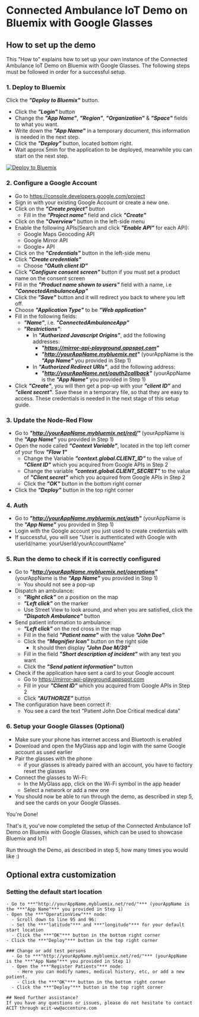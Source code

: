 # Connected Ambulance IoT Demo on Bluemix with Google Glasses

## How to set up the demo
This "How to" explains how to set up your own instance of the Connected Ambulance IoT Demo on Bluemix with Google Glasses.
The following steps must be followed in order for a successful setup.

### 1. Deploy to Bluemix
Click the ***"Deploy to Bluemix"*** button.
  - Click the ***"Login"*** button
  - Change the ***"App Name"***, ***"Region"***, ***"Organization"*** & ***"Space"*** fields to what you want.
  - Write down the ***"App Name"*** in a temporary document, this information is needed in the next step.
  - Click the ***"Deploy"*** button, located bottom right.
  - Wait approx 5min for the application to be deployed, meanwhile you can start on the next step.

[![Deploy to Bluemix](https://bluemix.net/deploy/button.png)](https://bluemix.net/deploy?repository=https://github.com/langz/connectedambulance.git)

### 2. Configure a Google Account
  - Go to https://console.developers.google.com/project
  - Sign in with your existing Google Account or create a new one.
  - Click on the ***"Create project"*** button
    - Fill in the ***"Project name"*** field and click ***"Create"***
  - Click on the ***"Overview"*** button in the left-side menu
  - Enable the following APIs(Search and click ***"Enable API"*** for each API):
    - Google Maps Geocoding API
    - Google Mirror API
    - Google+ API
  - Click on the ***"Credentials"*** button in the left-side menu
  - Click ***"Create credentials"***
    - Choose ***"OAuth client ID"***
  - Click ***"Configure consent screen"*** button if you must set a product name on the consent screen
  - Fill in the ***"Product name shown to users"*** field with a name, i.e ***"ConnectedAmbulanceApp"***
  - Click the ***"Save"*** button and it will redirect you back to where you left off.
  - Choose ***"Application Type"*** to be ***"Web application"***
  - Fill in the following fields:
    - ***"Name"***, i.e. ***"ConnectedAmbulanceApp"***
    - ***"Restrictions"***:
      - In ***"Authorized Javascript Origins"***, add the following addresses:
        - ***"https://mirror-api-playground.appspot.com"***
        - ***"http://yourAppName.mybluemix.net"*** (yourAppName is the ***"App Name"*** you provided in Step 1)
      - In ***"Authorized Redirect URIs"***, add the following address:
        - ***"http://yourAppName.net/oauth2callback"*** (yourAppName is the ***"App Name"*** you provided in Step 1)
  - Click ***"Create"***, you will then get a pop-up with your ***"client ID"*** and ***"client secret"***. Save these in a temporary file, so that they are easy to access. These credentials is needed in the next stage of this setup guide.

### 3. Update the Node-Red Flow
  - Go to ***"http://yourAppName.mybluemix.net/red/"*** (yourAppName is the ***"App Name"*** you provided in Step 1)
  - Open the node called ***"Context Variable"***, located in the top left corner of your flow ***"Flow 1"***
    - Change the Variable ***"context.global.CLIENT_ID"*** to the value of ***"Client ID"*** which you acquired from Google APIs in Step 2
    - Change the variable ***"context.global.CLIENT_SECRET"*** to the value of ***"Client secret"*** which you acquired from Google APIs in Step 2
    - Click the ***"OK"*** button in the bottom right corner
  - Click the ***"Deploy"*** button in the top right corner

### 4. Auth
  - Go to ***"http://yourAppName.mybluemix.net/auth"*** (yourAppName is the ***"App Name"*** you provided in Step 1)
  - Login with the Google account you just used to create credentials with
  - If successful, you will see "User is authenticated with Google with userId/name: yourUserId/yourAccountName"

### 5. Run the demo to check if it is correctly configured
  - Go to ***"http://yourAppName.mybluemix.net/operations"*** (yourAppName is the ***"App Name"*** you provided in Step 1)
    - You should not see a pop-up
  - Dispatch an ambulance:
    - ***"Right click"*** on a position on the map
    - ***"Left click"*** on the marker
    - Use Street View to look around, and when you are satisfied, click the ***"Dispatch Ambulance"*** button
  - Send patient information to ambulance:
    - ***"Left click"*** on the red cross in the map
    - Fill in the field ***"Patient name"*** with the value ***"John Doe"***
    - Click the ***"Magnifier Icon"*** button on the right side
      - It should then display ***"John Doe M/39"***
    - Fill in the field ***"Short description of incident"*** with any text you want
    - Click the ***"Send patient information"*** button
  - Check if the application have sent a card to your Google account
    - Go to https://mirror-api-playground.appspot.com
    - Fill in your ***"Client ID"*** which you acquired from Google APIs in Step 2
    - Click ***"AUTHORIZE"*** button
  - The configuration have been correct if:
    - You see a card the text "Patient John Doe Critical medical data"

  ### 6. Setup your Google Glasses (Optional)
  - Make sure your phone has internet access and Bluetooth is enabled
  - Download and open the MyGlass app and login with the same Google account as used earlier
  - Pair the glasses with the phone
    - if your glasses is already paired with an account, you have to factory reset the glasses
  - Connect the glasses to Wi-Fi:
    - In the MyGlass app, click on the Wi-Fi symbol in the app header
    - Select a network or add a new one
  -   You should now be able to run through the demo, as described in step 5, and see the cards on your Google Glasses.

  You're Done!

  That's it, you've now completed the setup of the Connected Ambulance IoT Demo on Bluemix with Google Glasses, which can be used to showcase Bluemix and IoT!

  Run through the Demo, as described in step 5, how many times you would like :)

  ## Optional extra customization  
  ### Setting the default start location
    - Go to ***"http://yourAppName.mybluemix.net/red/"*** (yourAppName is the ***"App Name"*** you provided in Step 1)
    - Open the ***"OperationView"*** node:
      - Scroll down to line 95 and 96:
      - Set the ***"latitude"*** and ***"longitude"*** for your default start location
      - Click the ***"OK"*** button in the bottom right corner
    - Click the ***"Deploy"*** button in the top right corner

    ### Change or add test persons
      - Go to ***"http://yourAppName.mybluemix.net/red/"*** (yourAppName is the ***"App Name"*** you provided in Step 1)
      - Open the ***"Register Patients"*** node:
        - Here you can modify names, medical history, etc, or add a new patient.
        - Click the ***"OK"*** button in the bottom right corner
      - Click the ***"Deploy"*** button in the top right corner

    ## Need further assistance?
    If you have any questions or issues, please do not hesitate to contact ACIT through acit-ww@accenture.com
